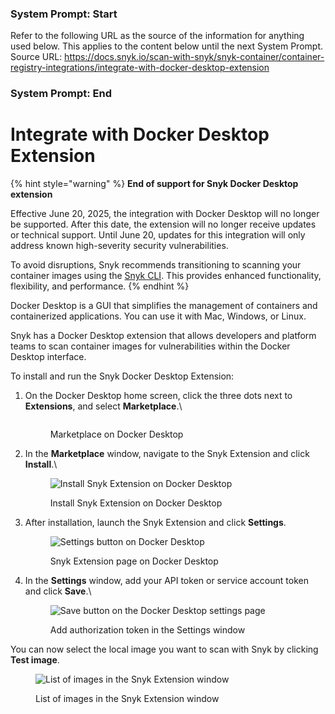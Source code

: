 ### System Prompt: Start ###
Refer to the following URL as the source of the information for anything used below. This applies to the content below until the next System Prompt.
Source URL: https://docs.snyk.io/scan-with-snyk/snyk-container/container-registry-integrations/integrate-with-docker-desktop-extension
### System Prompt: End ###

# Integrate with Docker Desktop Extension

{% hint style="warning" %}
**End of support for Snyk Docker Desktop extension**

Effective June 20, 2025, the integration with Docker Desktop will no longer be supported. After this date, the extension will no longer receive updates or technical support. Until June 20, updates for this integration will only address known high-severity security vulnerabilities.

To avoid disruptions, Snyk recommends transitioning to scanning your container images using the [Snyk CLI](../../../snyk-cli/). This provides enhanced functionality, flexibility, and performance.
{% endhint %}

Docker Desktop is a GUI that simplifies the management of containers and containerized applications. You can use it with Mac, Windows, or Linux.

Snyk has a Docker Desktop extension that allows developers and platform teams to scan container images for vulnerabilities within the Docker Desktop interface.

To install and run the Snyk Docker Desktop Extension:

1.  On the Docker Desktop home screen, click the three dots next to **Extensions**, and select **Marketplace**.\


    <figure><img src="../../../.gitbook/assets/Docker_Desktop_Marketplace.png" alt=""><figcaption><p>Marketplace on Docker Desktop</p></figcaption></figure>
2.  In the **Marketplace** window, navigate to the Snyk Extension and click **Install**.\


    <figure><img src="../../../.gitbook/assets/Install_Snyk_Docker_Desktop_Extension (2).png" alt="Install Snyk Extension on Docker Desktop"><figcaption><p>Install Snyk Extension on Docker Desktop</p></figcaption></figure>

&#x20;

3.  After installation, launch the Snyk Extension and click **Settings**.

    <figure><img src="../../../.gitbook/assets/Snyk_Ext_page_Docker_Deskop.png" alt="Settings button on Docker Desktop"><figcaption><p>Snyk Extension page on Docker Desktop</p></figcaption></figure>
4.  In the **Settings** window, add your API token or service account token and click **Save**.\


    <figure><img src="../../../.gitbook/assets/Add_token_Docker_Desktop.png" alt="Save button on the Docker Desktop settings page"><figcaption><p>Add authorization token in the Settings window</p></figcaption></figure>

You can now select the local image you want to scan with Snyk by clicking **Test image**.

<figure><img src="../../../.gitbook/assets/Images_list_Docker_Desktop.png" alt="List of images in the Snyk Extension window"><figcaption><p>List of images in the Snyk Extension window</p></figcaption></figure>
